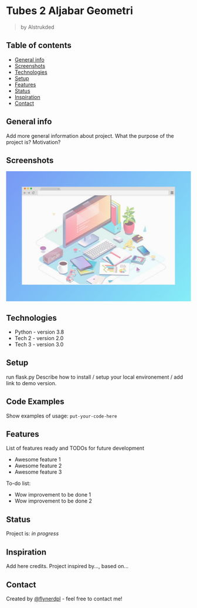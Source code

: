 # Tubes 2 Aljabar Geometri
> by Alstrukded

## Table of contents
* [General info](#general-info)
* [Screenshots](#screenshots)
* [Technologies](#technologies)
* [Setup](#setup)
* [Features](#features)
* [Status](#status)
* [Inspiration](#inspiration)
* [Contact](#contact)

## General info
Add more general information about project. What the purpose of the project is? Motivation?

## Screenshots
![Example screenshot](./img/screenshot.png)

## Technologies
* Python - version 3.8
* Tech 2 - version 2.0
* Tech 3 - version 3.0

## Setup
run flask.py
Describe how to install / setup your local environement / add link to demo version.

## Code Examples
Show examples of usage:
`put-your-code-here`

## Features
List of features ready and TODOs for future development
* Awesome feature 1
* Awesome feature 2
* Awesome feature 3

To-do list:
* Wow improvement to be done 1
* Wow improvement to be done 2

## Status
Project is: _in progress_
## Inspiration
Add here credits. Project inspired by..., based on...

## Contact
Created by [@flynerdpl](https://www.flynerd.pl/) - feel free to contact me!
